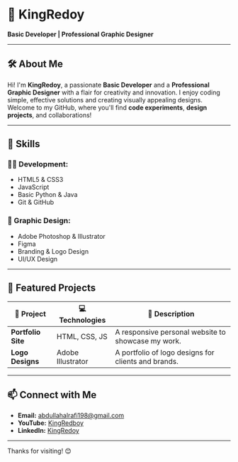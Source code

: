 # 👑 KingRedoy

**Basic Developer | Professional Graphic Designer**

---

## 🛠️ About Me

Hi! I'm **KingRedoy**, a passionate **Basic Developer** and a **Professional Graphic Designer** with a flair for creativity and innovation. I enjoy coding simple, effective solutions and creating visually appealing designs. Welcome to my GitHub, where you'll find **code experiments**, **design projects**, and collaborations!

---

## 💼 Skills

### 👨‍💻 Development:
- HTML5 & CSS3
- JavaScript
- Basic Python & Java
- Git & GitHub

### 🎨 Graphic Design:
- Adobe Photoshop & Illustrator
- Figma
- Branding & Logo Design
- UI/UX Design

---

## 🚀 Featured Projects

| 🔧 **Project**     | 💻 **Technologies** | 🌟 **Description**                           |
|-------------------|--------------------|---------------------------------------------|
| **Portfolio Site** | HTML, CSS, JS      | A responsive personal website to showcase my work. |
| **Logo Designs**   | Adobe Illustrator  | A portfolio of logo designs for clients and brands. |

---

## 📫 Connect with Me

- **Email:** [abdullahalrafi198@gmail.com](mailto:abdullahalrafi198@gmail.com)
- **YouTube:** [KingRedboy](https://www.youtube.com/channel/your-channel-id)
- **LinkedIn:** [KingRedoy](https://linkedin.com/in/kingredoy)

---

Thanks for visiting! 😊
